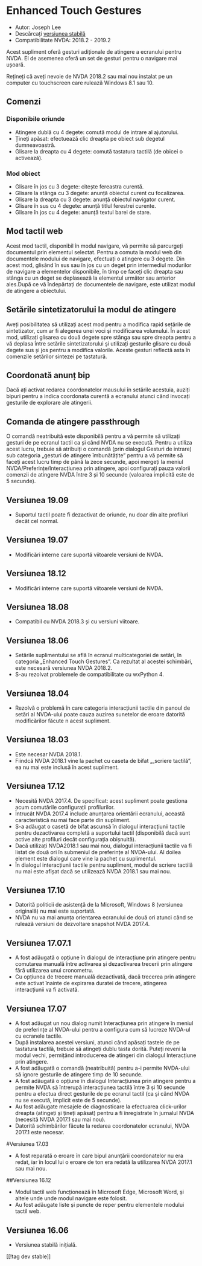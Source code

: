 # Enhanced Touch Gestures #

* Autor: Joseph Lee
* Descărcați [versiunea stabilă][1]
* Compatibilitate NVDA: 2018.2 - 2019.2

Acest supliment oferă gesturi adiționale de atingere a ecranului pentru
NVDA. El de asemenea oferă un set de gesturi pentru o navigare mai ușoară.

Rețineți că aveți nevoie de NVDA 2018.2 sau mai nou instalat pe un computer
cu touchscreen care rulează Windows 8.1 sau 10.

## Comenzi

### Disponibile oriunde

* Atingere dublă cu 4 degete: comută modul de intrare al ajutorului.
* Țineți apăsat: efectuează clic dreapta pe obiect sub degetul
  dumneavoastră.
* Glisare la dreapta cu 4 degete: comută tastatura tactilă (de obicei o
  activează).

### Mod obiect

* Glisare în jos cu 3 degete: citește fereastra curentă.
* Glisare la stânga cu 3 degete: anunță obiectul curent cu focalizarea.
* Glisare la dreapta cu 3 degete: anunță obiectul navigator curent.
* Glisare în sus cu 4 degete: anunță titlul ferestrei curente.
* Glisare în jos cu 4 degete: anunță textul barei de stare.

## Mod tactil web

Acest mod tactil, disponibil în modul navigare, vă permite să parcurgeți
documentul prin elementul selectat. Pentru a comuta la modul web din
documentele modului de navigare, efectuați o atingere cu 3 degete. Din acest
mod, glisând în sus sau în jos cu un deget prin intermediul modurilor de
navigare a elementelor disponibile, în timp ce faceți clic dreapta sau
stânga cu un deget se deplasează la elementul următor sau anterior ales.După
ce vă îndepărtați de documentele de navigare, este utilizat modul de
atingere a obiectului.

## Setările sintetizatorului la modul de atingere

Aveți posibilitatea să utilizați acest mod pentru a modifica rapid setările
de sintetizator, cum ar fi alegerea unei voci și modificarea volumului. În
acest mod, utilizați glisarea cu două degete spre stânga sau spre dreapta
pentru a vă deplasa între setările sintetizatorului și utilizați gesturile
glisare cu două degete sus și jos pentru a modifica valorile. Aceste gesturi
reflectă asta în comenzile setărilor sintezei pe tastatură.

## Coordonată anunț bip

Dacă ați activat redarea coordonatelor mausului în setările acestuia, auziți
bipuri pentru a indica coordonata curentă a ecranului atunci când invocați
gesturile de explorare ale atingerii.

## Comanda de atingere passthrough

O comandă neatribuită este disponibilă pentru a vă permite să utilizați
gesturi de pe ecranul tactil ca și când NVDA nu se execută. Pentru a utiliza
acest lucru, trebuie să atribuiți o comandă (prin dialogul Gesturi de
intrare) sub categoria „gesturi de atingere îmbunătățite” pentru a vă
permite să faceți acest lucru timp de până la zece secunde, apoi mergeți la
meniul NVDA/Preferințe/Interacțiunea prin atingere, apoi configurați pauza
valorii comenzii de atingere NVDA între 3 și 10 secunde (valoarea implicită
este de 5 secunde).

## Versiunea 19.09

* Suportul tactil poate fi dezactivat de oriunde, nu doar din alte profiluri
  decât cel normal.

## Versiunea 19.07

* Modificări interne care suportă viitoarele versiuni de NVDA.

## Versiunea 18.12

* Modificări interne care suportă viitoarele versiuni de NVDA.

## Versiunea 18.08

* Compatibil cu NVDA 2018.3 și cu versiuni viitoare.

## Versiunea 18.06

* Setările suplimentului se află în ecranul multicategoriei de setări, în
  categoria „Enhanced Touch Gestures”. Ca rezultat al acestei schimbări,
  este necesară versiunea NVDA 2018.2.
* S-au rezolvat problemele de compatibilitate cu wxPython 4.

## Versiunea 18.04

* Rezolvă o problemă în care categoria interacțiunii tactile din panoul de
  setări al NVDA-ului poate cauza auzirea sunetelor de eroare datorită
  modificărilor făcute n acest supliment.

## Versiunea 18.03

* Este necesar NVDA 2018.1.
* Fiindcă NVDA 2018.1 vine la pachet cu caseta de bifat „„scriere tactilă”,
  ea nu mai este inclusă în acest supliment.

## Versiunea 17.12

* Necesită NVDA 2017.4. De specificat: acest supliment poate gestiona acum
  comutările configurații profilurilor.
* Întrucât NVDA 2017.4 include anunțarea orientării ecranului, această
  caracteristică nu mai face parte din supliment.
* S-a adăugat o casetă de bifat ascunsă în dialogul interacțiunii tactile
  pentru dezactivarea completă a suportului tactil (disponibilă dacă sunt
  active alte profiluri decât configurația obișnuită).
* Dacă utilizați NVDA2018.1 sau mai nou, dialogul interacțiunii tactile va
  fi listat de două ori în submeniul de preferințe al NVDA-ului. Al doilea
  element este dialogul care vine la pachet cu suplimentul.
* În dialogul interacțiunii tactile pentru supliment, modul de scriere
  tactilă nu mai este afișat dacă se utilizează NVDA 2018.1 sau mai nou.

## Versiunea 17.10

* Datorită politicii de asistență de la Microsoft, Windows 8 (versiunea
  originală) nu mai este suportată.
* NVDA nu va mai anunța orientarea ecranului de două ori atunci când se
  rulează versiuni de dezvoltare snapshot NVDA 2017.4.

## Versiunea 17.07.1

* A fost adăugată o opțiune în dialogul de interacțiune prin atingere pentru
  comutarea manuală între activarea și dezactivarea trecerii prin atingere
  fără utilizarea unui cronometru.
* Cu opțiunea de trecere manuală dezactivată, dacă trecerea prin atingere
  este activat înainte de expirarea duratei de trecere, atingerea
  interacțiunii va fi activată.

## Versiunea 17.07

* A fost adăugat un nou dialog numit Interacțiunea prin atingere în meniul
  de preferințe al NVDA-ului pentru a configura cum să lucreze NVDA-ul cu
  ecranele tactile.
* După instalarea acestei versiuni, atunci când apăsați tastele de pe
  tastatura tactilă, trebuie să atingeți dublu tasta dorită. Puteți reveni
  la modul vechi, permițând introducerea de atingeri din dialogul
  Interacțiune prin atingere.
* A fost adăugată o comandă (neatribuită) pentru a-i permite NVDA-ului să
  ignore gesturile de atingere timp de 10 secunde.
* A fost adăugată o opțiune în dialogul Interacțiunea prin atingere pentru a
  permite NVDA să întrerupă interacțiunea tactilă între 3 și 10 secunde
  pentru a efectua direct gesturile de pe ecranul tactil (ca și când NVDA nu
  se execută, implicit este de 5 secunde).
* Au fost adăugate mesajele de diagnosticare la efectuarea click-urilor
  dreapta (atingeți și țineți apăsat) pentru a fi înregistrate în jurnalul
  NVDA (necesită NVDA 2017.1 sau mai nou).
* Datorită schimbărilor făcute la redarea coordonatelor ecranului, NVDA
  2017.1 este necesar.

#Versiunea 17.03

* A fost reparată o eroare în care bipul anunțării coordonatelor nu era
  redat, iar în locul lui o eroare de ton era redată la utilizarea NVDA
  2017.1 sau mai nou.

##Versiunea 16.12

* Modul tactil web funcționează în Microsoft Edge, Microsoft Word, și altele
  unde unde modul navigare este folosit.
* Au fost adăugate liste și puncte de reper pentru elementele modului tactil
  web.

## Versiunea 16.06

* Versiunea stabilă inițială.

[[!tag dev stable]]

[1]: https://addons.nvda-project.org/files/get.php?file=ets

[2]: https://addons.nvda-project.org/files/get.php?file=ets-dev
